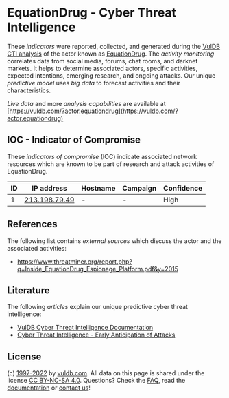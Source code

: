 # EquationDrug - Cyber Threat Intelligence

These _indicators_ were reported, collected, and generated during the [VulDB CTI analysis](https://vuldb.com/?kb.cti) of the actor known as [EquationDrug](https://vuldb.com/?actor.equationdrug). The _activity monitoring_ correlates data from social media, forums, chat rooms, and darknet markets. It helps to determine associated actors, specific activities, expected intentions, emerging research, and ongoing attacks. Our unique _predictive model_ uses _big data_ to forecast activities and their characteristics.

_Live data_ and more _analysis capabilities_ are available at [https://vuldb.com/?actor.equationdrug](https://vuldb.com/?actor.equationdrug)

## IOC - Indicator of Compromise

These _indicators of compromise_ (IOC) indicate associated network resources which are known to be part of research and attack activities of EquationDrug.

ID | IP address | Hostname | Campaign | Confidence
-- | ---------- | -------- | -------- | ----------
1 | [213.198.79.49](https://vuldb.com/?ip.213.198.79.49) | - | - | High

## References

The following list contains _external sources_ which discuss the actor and the associated activities:

* https://www.threatminer.org/report.php?q=Inside_EquationDrug_Espionage_Platform.pdf&y=2015

## Literature

The following _articles_ explain our unique predictive cyber threat intelligence:

* [VulDB Cyber Threat Intelligence Documentation](https://vuldb.com/?kb.cti)
* [Cyber Threat Intelligence - Early Anticipation of Attacks](https://www.scip.ch/en/?labs.20201022)

## License

(c) [1997-2022](https://vuldb.com/?kb.changelog) by [vuldb.com](https://vuldb.com/?kb.about). All data on this page is shared under the license [CC BY-NC-SA 4.0](https://creativecommons.org/licenses/by-nc-sa/4.0/). Questions? Check the [FAQ](https://vuldb.com/?kb.faq), read the [documentation](https://vuldb.com/?kb) or [contact us](https://vuldb.com/?contact)!
